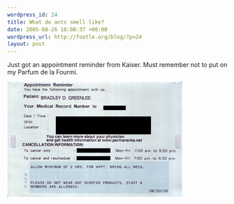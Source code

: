 ```yaml
--- 
wordpress_id: 24
title: What do ants smell like?
date: 2005-08-26 18:08:37 +00:00
wordpress_url: http://footle.org/blog/?p=24
layout: post
---
```

<p>Just got an appointment reminder from Kaiser. Must remember not to put on my Parfum de la Fourmi.</p>
<img src="/public/images/kaiser_sm.jpg" width="400" height="264" alt="kaiser sm" />
